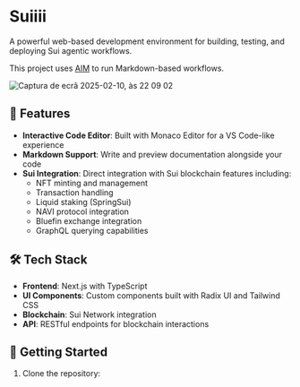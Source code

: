 # Suiiii

A powerful web-based development environment for building, testing, and deploying Sui agentic workflows. 

This project uses [AIM](https://aim.microchipgnu.pt) to run Markdown-based workflows. 

![Captura de ecrã 2025-02-10, às 22 09 02](https://github.com/user-attachments/assets/82786b27-5169-43d0-97a8-6f5eb1e25729)

## 🌟 Features

- **Interactive Code Editor**: Built with Monaco Editor for a VS Code-like experience
- **Markdown Support**: Write and preview documentation alongside your code
- **Sui Integration**: Direct integration with Sui blockchain features including:
  - NFT minting and management
  - Transaction handling
  - Liquid staking (SpringSui)
  - NAVI protocol integration
  - Bluefin exchange integration
  - GraphQL querying capabilities

## 🛠 Tech Stack

- **Frontend**: Next.js with TypeScript
- **UI Components**: Custom components built with Radix UI and Tailwind CSS
- **Blockchain**: Sui Network integration
- **API**: RESTful endpoints for blockchain interactions

## 🚀 Getting Started

1. Clone the repository:
